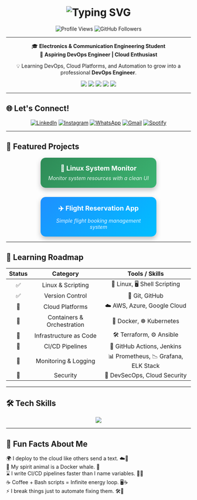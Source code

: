<h1 align="center"> 
  <img src="https://readme-typing-svg.herokuapp.com?font=Fira+Code&size=28&duration=3000&pause=1000&color=FF6F61&center=true&vCenter=true&width=500&lines=Hi%2C+I'm+Muhammad+Ahmed!+👋;Aspiring+DevOps+Engineer;Cloud+%26+Automation+Enthusiast" alt="Typing SVG" />
</h1>

<p align="center">
  <img src="https://komarev.com/ghpvc/?username=Muhammad-296&style=for-the-badge&color=blueviolet" alt="Profile Views"/>
  <img src="https://img.shields.io/github/followers/Muhammad-296?label=Followers&style=for-the-badge&color=ff69b4" alt="GitHub Followers"/>
</p>

---

<p align="center">
  🎓 <b>Electronics & Communication Engineering Student</b> <br>
  🚀 <b>Aspiring DevOps Engineer | Cloud Enthusiast</b>
</p>

<p align="center">
  💡 Learning DevOps, Cloud Platforms, and Automation to grow into a professional <b>DevOps Engineer</b>.
</p>

<p align="center">
  <!-- Animated Key Badges -->
  <img src="https://img.shields.io/badge/Docker-2496ED?style=for-the-badge&logo=docker&logoColor=white&labelColor=black&color=2496ED"/>
  <img src="https://img.shields.io/badge/Kubernetes-326CE5?style=for-the-badge&logo=kubernetes&logoColor=white&labelColor=black&color=326CE5"/>
  <img src="https://img.shields.io/badge/Terraform-7B42BC?style=for-the-badge&logo=terraform&logoColor=white&labelColor=black&color=7B42BC"/>
  <img src="https://img.shields.io/badge/AWS-FF9900?style=for-the-badge&logo=amazon-aws&logoColor=white&labelColor=black"/>
  <img src="https://img.shields.io/badge/Azure-0089D6?style=for-the-badge&logo=microsoft-azure&logoColor=white&labelColor=black"/>
</p>

---

## 🌐 Let's Connect!  

<div align="center">

[![LinkedIn](https://readmecodegen.vercel.app/api/social-icon?name=linkedin&animation=pulse&size=40&color=0077B5)](https://www.linkedin.com/in/muhammad-abdulhamid/)
[![Instagram](https://readmecodegen.vercel.app/api/social-icon?name=instagram&animation=glow&size=40&color=E4405F)](https://instagram.com/muhammad.ahmed.abdullhamid.29)
[![WhatsApp](https://readmecodegen.vercel.app/api/social-icon?name=whatsapp&animation=shake&size=40&color=25D366)](https://wa.me/201274783955)
[![Gmail](https://readmecodegen.vercel.app/api/social-icon?name=gmail&animation=bounce&size=40&color=D14836)](mailto:muhammad.al.ajami.se@gmail.com)
[![Spotify](https://readmecodegen.vercel.app/api/social-icon?name=spotify&animation=glow&size=40&color=1DB954)](https://open.spotify.com/user/31rnvw4fq3juyp6p3uytu7y2ffbe)

</div>

---


## 🚀 Featured Projects  

<div align="center" style="display: flex; justify-content: center; gap: 25px; flex-wrap: wrap;">

  <!-- Linux System Monitor -->
  <div style="width: 280px; background: linear-gradient(135deg, #2E8B57, #3CB371); border-radius: 14px; padding: 18px; color: white; box-shadow: 0 6px 14px rgba(0,0,0,0.25); text-align: center; transition: transform 0.2s;">
    <a href="https://github.com/Muhammad-296/linux-system-monitor" style="text-decoration: none; color: white; font-size: 18px; font-weight: bold; display: block; margin-bottom: 8px;">
      🐧 Linux System Monitor
    </a>
    <p style="font-size: 14px; margin: 0; font-style: italic; opacity: 0.9;">
      Monitor system resources with a clean UI
    </p>
  </div>

  <!-- Flight Reservation App -->
  <div style="width: 280px; background: linear-gradient(135deg, #1E90FF, #00BFFF); border-radius: 14px; padding: 18px; color: white; box-shadow: 0 6px 14px rgba(0,0,0,0.25); text-align: center; transition: transform 0.2s;">
    <a href="https://github.com/Muhammad-296/Flight-Reservation-App" style="text-decoration: none; color: white; font-size: 18px; font-weight: bold; display: block; margin-bottom: 8px;">
      ✈️ Flight Reservation App
    </a>
    <p style="font-size: 14px; margin: 0; font-style: italic; opacity: 0.9;">
      Simple flight booking management system
    </p>
  </div>

</div>

---


## 🌱 Learning Roadmap  

<div align="center">

| Status | Category                   | Tools / Skills                       |
|:------:|:--------------------------:|:------------------------------------:|
| ✅     | Linux & Scripting          | 🐧 Linux, 🖥️ Shell Scripting          |
| ✅     | Version Control            | 🔧 Git, GitHub                        |
| 🚀     | Cloud Platforms            | ☁️ AWS, Azure, Google Cloud           |
| 🚀     | Containers & Orchestration | 🐳 Docker, ☸️ Kubernetes              |
| 🚀     | Infrastructure as Code     | 🛠️ Terraform, ⚙️ Ansible              |
| 🚀     | CI/CD Pipelines            | 🔄 GitHub Actions, Jenkins            |
| 🎯     | Monitoring & Logging       | 📊 Prometheus, 📉 Grafana, ELK Stack  |
| 🎯     | Security                   | 🔐 DevSecOps, Cloud Security          |

</div>

---

## 🛠️ Tech Skills  

<p align="center">
  <img src="https://skillicons.dev/icons?i=python,c,js,html,css,linux,git,docker,kubernetes,terraform,ansible,jenkins,aws,azure,gcp,prometheus,grafana&theme=light&perline=8" />
</p>

---

## 🎉 Fun Facts About Me  

<p align="center">

🌍 I deploy to the cloud like others send a text. ☁️📡  
🐳 My spirit animal is a Docker whale. 🐋  
⌛ I write CI/CD pipelines faster than I name variables. 🔄🤯  
☕ Coffee + Bash scripts = Infinite energy loop. 🖥️☕  
⚡ I break things just to automate fixing them. 🛠️🤖  

</p>

